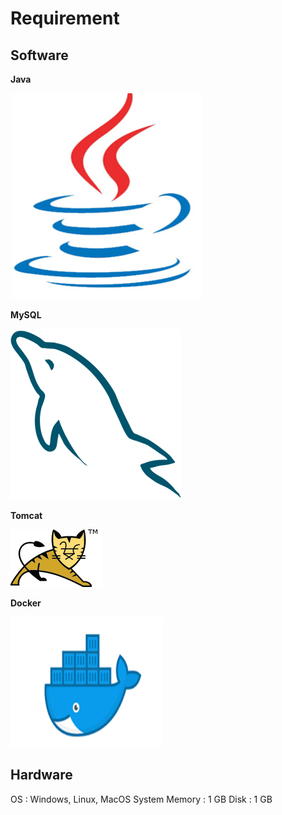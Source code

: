 # Requirement

## Software

**Java**

<img src="https://raw.githubusercontent.com/kinnara-digital-studio/kecak-workflow/master/docs/assets/javalogo.png" alt="java" />

**MySQL**

<img src="https://raw.githubusercontent.com/kinnara-digital-studio/kecak-workflow/master/docs/assets/mysqllogo.png" alt="mysql" />


**Tomcat**

<img src="https://raw.githubusercontent.com/kinnara-digital-studio/kecak-workflow/master/docs/assets/tomcatlogo.png" alt="tomcat" />


**Docker**

<img src="https://raw.githubusercontent.com/kinnara-digital-studio/kecak-workflow/master/docs/assets/dockerlogo.png" alt="docker" />



## Hardware

OS : Windows, Linux, MacOS
System Memory : 1 GB
Disk : 1 GB
